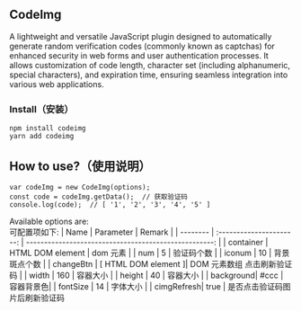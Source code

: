 ## CodeImg

A lightweight and versatile JavaScript plugin designed to automatically generate random verification codes (commonly known as captchas) for enhanced security in web forms and user authentication processes. It allows customization of code length, character set (including alphanumeric, special characters), and expiration time, ensuring seamless integration into various web applications.

### Install（安装）

    npm install codeimg
    yarn add codeimg

## How to use?（使用说明）

    var codeImg = new CodeImg(options);
    const code = codeImg.getData();  // 获取验证码
    console.log(code);  // [ '1', '2', '3', '4', '5' ]

Available options are:  
可配置项如下:
| Name | Parameter | Remark |
| -------- | :----------------------: | ----------------------------------------------------: |
| container | HTML DOM element | dom 元素 |
| num | 5 | 验证码个数 |
| iconum | 10 | 背景斑点个数 |
| changeBtn | [ HTML DOM element ]| DOM 元素数组 点击刷新验证码 |
| width | 160 | 容器大小 |
| height | 40 | 容器大小 |
| background| #ccc | 容器背景色|
| fontSize | 14 | 字体大小 |
| cimgRefresh| true | 是否点击验证码图片后刷新验证码
